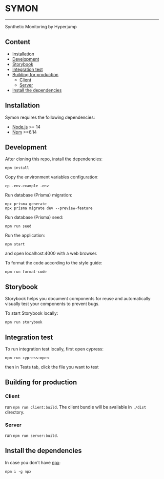 # SYMON

---

Synthetic Monitoring by Hyperjump

## Content

- [Installation](#Installation)
- [Development](#Development)
- [Storybook](#Storybook)
- [Integration test](#integration-test)
- [Building for production](#Building-for-production)
  - [Client](#Client)
  - [Server](#Server)
- [Install the dependencies](#Install-the-dependencies)


## Installation

Symon requires the following dependencies:

* [Node.js](https://nodejs.org/) >= 14
* [Npm](https://www.npmjs.com/) >=6.14


## Development

After cloning this repo, install the dependencies:
```
npm install
```

Copy the environment variables configuration:
```
cp .env.example .env
```

Run database (Prisma) migration:
```
npx prisma generate
npx prisma migrate dev --preview-feature
```

Run database (Prisma) seed:
```
npm run seed
```

Run the application:
```
npm start
```
and open localhost:4000 with a web browser.


To format the code according to the style guide:
```
npm run format-code
```


## Storybook

Storybook helps you document components for reuse and automatically visually test your components to prevent bugs.

To start Storybook locally:
```
npm run storybook
```


## Integration test

To run integration test locally, first open cypress:

```
npm run cypress:open
```

then in Tests tab, click the file you want to test


## Building for production

### Client

run `npm run client:build`. The client bundle will be available in `./dist` directory.

### Server

run `npm run server:build`.


## Install the dependencies

In case you don't have [npx](https://www.npmjs.com/package/npx):
```
npm i -g npx
```